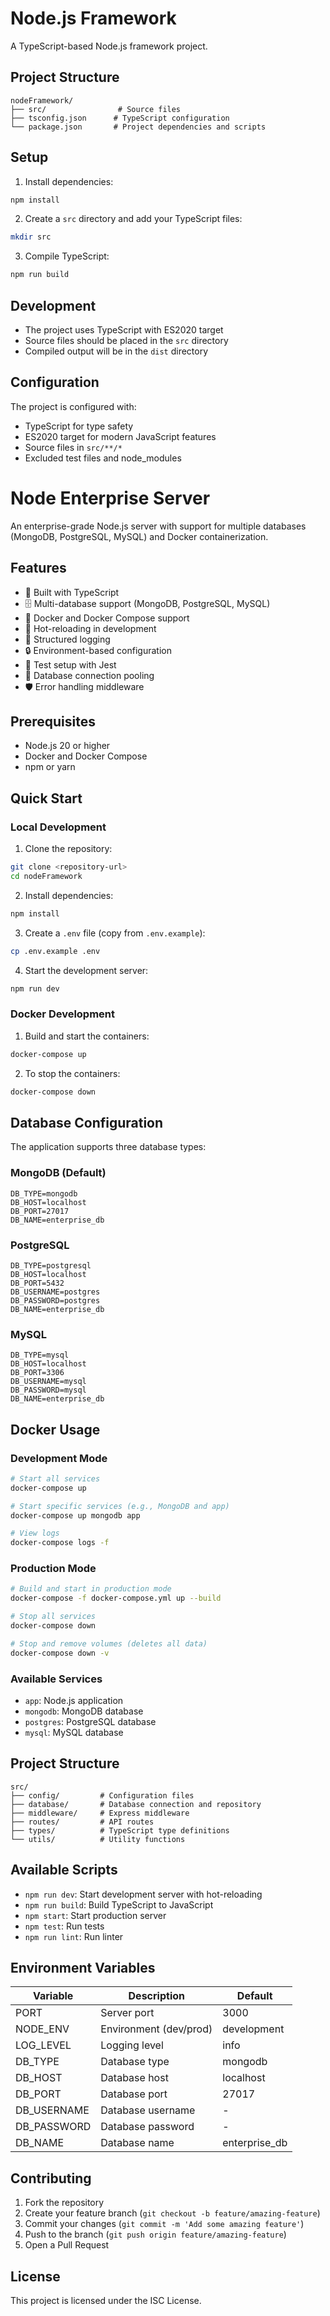 # Node.js Framework

A TypeScript-based Node.js framework project.

## Project Structure

```
nodeFramework/
├── src/                # Source files
├── tsconfig.json      # TypeScript configuration
└── package.json       # Project dependencies and scripts
```

## Setup

1. Install dependencies:
```bash
npm install
```

2. Create a `src` directory and add your TypeScript files:
```bash
mkdir src
```

3. Compile TypeScript:
```bash
npm run build
```

## Development

- The project uses TypeScript with ES2020 target
- Source files should be placed in the `src` directory
- Compiled output will be in the `dist` directory

## Configuration

The project is configured with:
- TypeScript for type safety
- ES2020 target for modern JavaScript features
- Source files in `src/**/*`
- Excluded test files and node_modules

# Node Enterprise Server

An enterprise-grade Node.js server with support for multiple databases (MongoDB, PostgreSQL, MySQL) and Docker containerization.

## Features

- 🚀 Built with TypeScript
- 🗄️ Multi-database support (MongoDB, PostgreSQL, MySQL)
- 🐳 Docker and Docker Compose support
- 🔄 Hot-reloading in development
- 📝 Structured logging
- 🔒 Environment-based configuration
- 🧪 Test setup with Jest
- 🔄 Database connection pooling
- 🛡️ Error handling middleware

## Prerequisites

- Node.js 20 or higher
- Docker and Docker Compose
- npm or yarn

## Quick Start

### Local Development

1. Clone the repository:
```bash
git clone <repository-url>
cd nodeFramework
```

2. Install dependencies:
```bash
npm install
```

3. Create a `.env` file (copy from `.env.example`):
```bash
cp .env.example .env
```

4. Start the development server:
```bash
npm run dev
```

### Docker Development

1. Build and start the containers:
```bash
docker-compose up
```

2. To stop the containers:
```bash
docker-compose down
```

## Database Configuration

The application supports three database types:

### MongoDB (Default)
```env
DB_TYPE=mongodb
DB_HOST=localhost
DB_PORT=27017
DB_NAME=enterprise_db
```

### PostgreSQL
```env
DB_TYPE=postgresql
DB_HOST=localhost
DB_PORT=5432
DB_USERNAME=postgres
DB_PASSWORD=postgres
DB_NAME=enterprise_db
```

### MySQL
```env
DB_TYPE=mysql
DB_HOST=localhost
DB_PORT=3306
DB_USERNAME=mysql
DB_PASSWORD=mysql
DB_NAME=enterprise_db
```

## Docker Usage

### Development Mode
```bash
# Start all services
docker-compose up

# Start specific services (e.g., MongoDB and app)
docker-compose up mongodb app

# View logs
docker-compose logs -f
```

### Production Mode
```bash
# Build and start in production mode
docker-compose -f docker-compose.yml up --build

# Stop all services
docker-compose down

# Stop and remove volumes (deletes all data)
docker-compose down -v
```

### Available Services
- `app`: Node.js application
- `mongodb`: MongoDB database
- `postgres`: PostgreSQL database
- `mysql`: MySQL database

## Project Structure

```
src/
├── config/         # Configuration files
├── database/       # Database connection and repository
├── middleware/     # Express middleware
├── routes/         # API routes
├── types/          # TypeScript type definitions
└── utils/          # Utility functions
```

## Available Scripts

- `npm run dev`: Start development server with hot-reloading
- `npm run build`: Build TypeScript to JavaScript
- `npm start`: Start production server
- `npm test`: Run tests
- `npm run lint`: Run linter

## Environment Variables

| Variable     | Description                    | Default     |
|-------------|--------------------------------|-------------|
| PORT        | Server port                    | 3000        |
| NODE_ENV    | Environment (dev/prod)         | development |
| LOG_LEVEL   | Logging level                  | info        |
| DB_TYPE     | Database type                  | mongodb     |
| DB_HOST     | Database host                  | localhost   |
| DB_PORT     | Database port                  | 27017       |
| DB_USERNAME | Database username              | -           |
| DB_PASSWORD | Database password              | -           |
| DB_NAME     | Database name                  | enterprise_db|

## Contributing

1. Fork the repository
2. Create your feature branch (`git checkout -b feature/amazing-feature`)
3. Commit your changes (`git commit -m 'Add some amazing feature'`)
4. Push to the branch (`git push origin feature/amazing-feature`)
5. Open a Pull Request

## License

This project is licensed under the ISC License. 